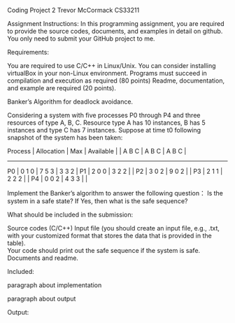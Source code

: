 Coding Project 2
Trevor McCormack
CS33211

Assignment Instructions:
In this programming assignment, you are required to provide the source codes, documents, and examples in detail on github. You only need to submit your GitHub project to me.  

 

Requirements:

You are required to use C/C++ in Linux/Unix. You can consider installing virtualBox in your non-Linux environment.
Programs must succeed in compilation and execution as required (80 points)
Readme, documentation, and example are required (20 points).
 

Banker’s Algorithm for deadlock avoidance.

 

Considering a system with five processes P0 through P4 and three resources of type A, B, C. Resource type A has 10 instances, B has 5 instances and type C has 7 instances. Suppose at time t0 following snapshot of the system has been taken:

Process     |   Allocation      |   Max          |  Available    |
            |   A    B    C     |   A   B   C    |  A   B   C    |
__________________________________________________________________
P0          |   0    1    0     |   7   5   3    |  3   3   2    |
P1          |   2    0    0     |   3   2   2    |               |
P2          |   3    0    2     |   9   0   2    |               |
P3          |   2    1    1     |   2   2   2    |               |
P4          |   0    0    2     |   4   3   3    |               |




Implement the Banker’s algorithm to answer the following question： Is the system in a safe state? If Yes, then what is the safe sequence?

 

What should be included in the submission:

Source codes (C/C++)
Input file (you should create an input file, e.g., .txt, with your customized format that stores the data that is provided in the table).  
Your code should print out the safe sequence if the system is safe.
Documents and readme.


Included:


paragraph about implementation


paragraph about output


Output:
